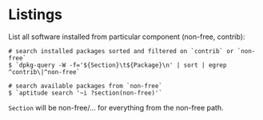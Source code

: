 # Listings

List all software installed from particular component (non-free, contrib):

``` shell
# search installed packages sorted and filtered on `contrib` or `non-free`
$ `dpkg-query -W -f='${Section}\t${Package}\n' | sort | egrep ^contrib\|^non-free`

# search available packages from `non-free`
$ `aptitude search '~i ?section(non-free)'`
```

`Section` will be non-free/... for everything from the non-free path.
